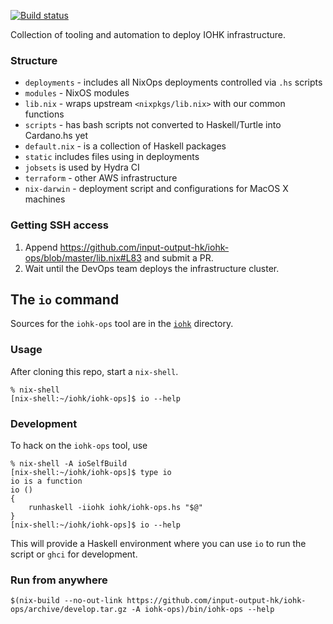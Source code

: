 [![Build status](https://badge.buildkite.com/5645abfe1411086f06a4d8cee1e3bbbbba9fb9318738f1fdb1.svg)](https://buildkite.com/input-output-hk/iohk-ops?theme=solarized)

Collection of tooling and automation to deploy IOHK infrastructure.

### Structure

- `deployments` - includes all NixOps deployments controlled via `.hs` scripts
- `modules` - NixOS modules
- `lib.nix` - wraps upstream `<nixpkgs/lib.nix>` with our common functions
- `scripts` - has bash scripts not converted to Haskell/Turtle into Cardano.hs yet
- `default.nix` - is a collection of Haskell packages
- `static` includes files using in deployments
- `jobsets` is used by Hydra CI
- `terraform` - other AWS infrastructure
- `nix-darwin` - deployment script and configurations for MacOS X machines

### Getting SSH access

1. Append https://github.com/input-output-hk/iohk-ops/blob/master/lib.nix#L83 and submit a PR.
2. Wait until the DevOps team deploys the infrastructure cluster.

## The `io` command

Sources for the `iohk-ops` tool are in the [`iohk`](./iohk) directory.

### Usage

After cloning this repo, start a `nix-shell`.

    % nix-shell
    [nix-shell:~/iohk/iohk-ops]$ io --help

### Development

To hack on the `iohk-ops` tool, use

    % nix-shell -A ioSelfBuild
    [nix-shell:~/iohk/iohk-ops]$ type io
    io is a function
    io ()
    {
        runhaskell -iiohk iohk/iohk-ops.hs "$@"
    }
    [nix-shell:~/iohk/iohk-ops]$ io --help

This will provide a Haskell environment where you can use `io` to run
the script or `ghci` for development.

### Run from anywhere

    $(nix-build --no-out-link https://github.com/input-output-hk/iohk-ops/archive/develop.tar.gz -A iohk-ops)/bin/iohk-ops --help
